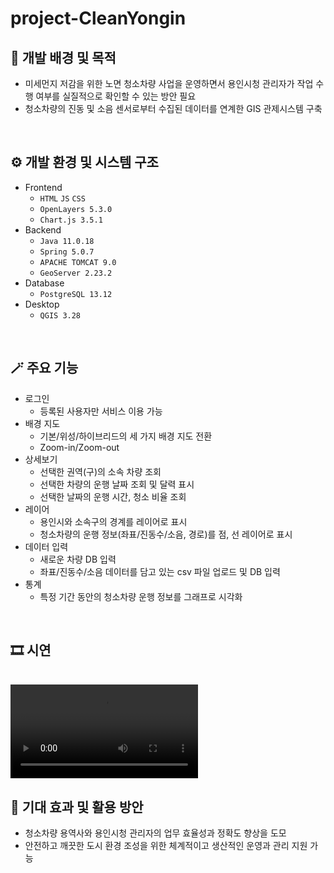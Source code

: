 # project-CleanYongin

## 🧠 개발 배경 및 목적
- 미세먼지 저감을 위한 노면 청소차량 사업을 운영하면서 용인시청 관리자가 작업 수행 여부를 실질적으로 확인할 수 있는 방안 필요
- 청소차량의 진동 및 소음 센서로부터 수집된 데이터를 연계한 GIS 관제시스템 구축
<br>

## ⚙️ 개발 환경 및 시스템 구조
- Frontend
  - `HTML` `JS` `CSS`
  - `OpenLayers 5.3.0`
  - `Chart.js 3.5.1`
- Backend
  - `Java 11.0.18`
  - `Spring 5.0.7`
  - `APACHE TOMCAT 9.0`
  - `GeoServer 2.23.2`
- Database
  - `PostgreSQL 13.12`
- Desktop
  - `QGIS 3.28`
<br>

## 🪄 주요 기능
- 로그인
  - 등록된 사용자만 서비스 이용 가능
- 배경 지도
  - 기본/위성/하이브리드의 세 가지 배경 지도 전환
  - Zoom-in/Zoom-out
- 상세보기
  - 선택한 권역(구)의 소속 차량 조회
  - 선택한 차량의 운행 날짜 조회 및 달력 표시
  - 선택한 날짜의 운행 시간, 청소 비율 조회
- 레이어
  - 용인시와 소속구의 경계를 레이어로 표시
  - 청소차량의 운행 정보(좌표/진동수/소음, 경로)를 점, 선 레이어로 표시
- 데이터 입력
  - 새로운 차량 DB 입력
  - 좌표/진동수/소음 데이터를 담고 있는 csv 파일 업로드 및 DB 입력
- 통계
  - 특정 기간 동안의 청소차량 운행 정보를 그래프로 시각화
<br>

## 🎞️ 시연
<br>
<video src="https://github.com/1hyyang/project/assets/128003856/fe2dab10-468f-4d49-a171-05534ef2faf1"></video>
<br>

## 🚩 기대 효과 및 활용 방안
- 청소차량 용역사와 용인시청 관리자의 업무 효율성과 정확도 향상을 도모
- 안전하고 깨끗한 도시 환경 조성을 위한 체계적이고 생산적인 운영과 관리 지원 가능

